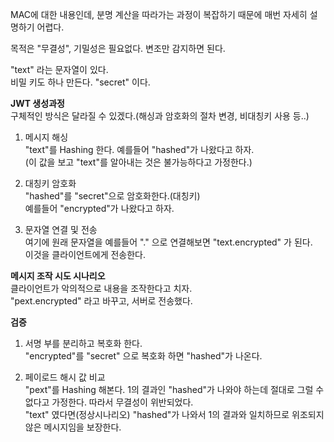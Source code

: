MAC에 대한 내용인데, 분명 계산을 따라가는 과정이 복잡하기 때문에 매번 자세히 설명하기 어렵다.  

목적은 "무결성", 기밀성은 필요없다. 변조만 감지하면 된다.  


"text" 라는 문자열이 있다.  
비밀 키도 하나 만든다. "secret" 이다.  

**JWT 생성과정**  
구체적인 방식은 달라질 수 있겠다.(해싱과 암호화의 절차 변경, 비대칭키 사용 등..)  

1. 메시지 해싱  
"text"를 Hashing 한다. 예를들어 "hashed"가 나왔다고 하자.  
(이 값을 보고 "text"를 알아내는 것은 불가능하다고 가정한다.)  

2. 대칭키 암호화  
"hashed"를 "secret"으로 암호화한다.(대칭키)  
예를들어 "encrypted"가 나왔다고 하자.  

3. 문자열 연결 및 전송  
여기에 원래 문자열을 예를들어 "." 으로 연결해보면 "text.encrypted" 가 된다.   
이것을 클라이언트에게 전송한다.  

**메시지 조작 시도 시나리오**  
클라이언트가 악의적으로 내용을 조작한다고 치자.  
"pext.encrypted" 라고 바꾸고, 서버로 전송했다.  

**검증**  
1. 서명 부를 분리하고 복호화 한다.  
"encrypted"를 "secret" 으로 복호화 하면 "hashed"가 나온다.  

2. 페이로드 해시 값 비교  
"pext"를 Hashing 해본다. 1의 결과인 "hashed"가 나와야 하는데 절대로 그럴 수 없다고 가정한다. 따라서 무결성이 위반되었다.  
"text" 였다면(정상시나리오) "hashed"가 나와서 1의 결과와 일치하므로 위조되지 않은 메시지임을 보장한다.  


 






  




